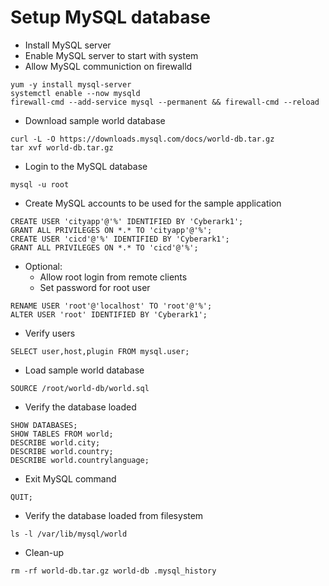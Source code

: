 # Setup MySQL database

- Install MySQL server
- Enable MySQL server to start with system
- Allow MySQL communiction on firewalld

```console
yum -y install mysql-server
systemctl enable --now mysqld
firewall-cmd --add-service mysql --permanent && firewall-cmd --reload
```

- Download sample world database

```console
curl -L -O https://downloads.mysql.com/docs/world-db.tar.gz
tar xvf world-db.tar.gz
```

- Login to the MySQL database

```console
mysql -u root
```

- Create MySQL accounts to be used for the sample application

```console
CREATE USER 'cityapp'@'%' IDENTIFIED BY 'Cyberark1';
GRANT ALL PRIVILEGES ON *.* TO 'cityapp'@'%';
CREATE USER 'cicd'@'%' IDENTIFIED BY 'Cyberark1';
GRANT ALL PRIVILEGES ON *.* TO 'cicd'@'%';
```

- Optional:
  - Allow root login from remote clients
  - Set password for root user

```console
RENAME USER 'root'@'localhost' TO 'root'@'%';
ALTER USER 'root' IDENTIFIED BY 'Cyberark1';
```

- Verify users

```console
SELECT user,host,plugin FROM mysql.user;
```

- Load sample world database

```console
SOURCE /root/world-db/world.sql
```

- Verify the database loaded

```console
SHOW DATABASES;
SHOW TABLES FROM world;
DESCRIBE world.city;
DESCRIBE world.country;
DESCRIBE world.countrylanguage;
```

- Exit MySQL command

```console
QUIT;
```

- Verify the database loaded from filesystem

```console
ls -l /var/lib/mysql/world
```

- Clean-up

```console
rm -rf world-db.tar.gz world-db .mysql_history
```
